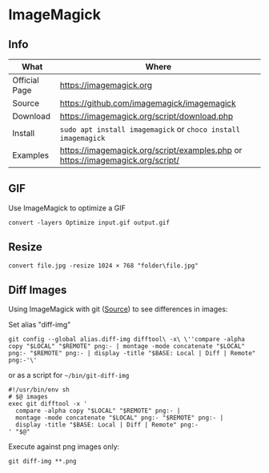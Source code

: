# ImageMagick

## Info

| What          | Where                                                         |
|---------------|---------------------------------------------------------------|
| Official Page | <https://imagemagick.org>                                     |
| Source        | <https://github.com/imagemagick/imagemagick>                  |
| Download      | <https://imagemagick.org/script/download.php>                 |
| Install       | `sudo apt install imagemagick` or `choco install imagemagick` |
| Examples      | <https://imagemagick.org/script/examples.php> or <https://imagemagick.org/script/>                 |

## GIF

Use ImageMagick to optimize a GIF

```shell
convert -layers Optimize input.gif output.gif
```

## Resize

```shell
convert file.jpg -resize 1024 × 768 "folder\file.jpg"
```

## Diff Images

Using ImageMagick with git ([Source](https://github.com/niedzielski/git-diff-img)) to see differences in images:

Set alias "diff-img"

```shell
git config --global alias.diff-img difftool\ -x\ \''compare -alpha copy "$LOCAL" "$REMOTE" png:- | montage -mode concatenate "$LOCAL" png:- "$REMOTE" png:- | display -title "$BASE: Local | Diff | Remote" png:-'\'
```

or as a script for `~/bin/git-diff-img`

```shell
#!/usr/bin/env sh
# $@ images
exec git difftool -x '
  compare -alpha copy "$LOCAL" "$REMOTE" png:- |
  montage -mode concatenate "$LOCAL" png:- "$REMOTE" png:- |
  display -title "$BASE: Local | Diff | Remote" png:-
' "$@"
```

Execute against png images only:

```shell
git diff-img **.png
```
